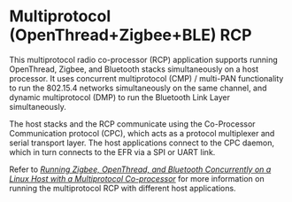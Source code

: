 # Multiprotocol (OpenThread+Zigbee+BLE) RCP

This multiprotocol radio co-processor (RCP) application supports running OpenThread, Zigbee, and Bluetooth stacks simultaneously on a host processor. It uses concurrent multiprotocol (CMP) / multi-PAN functionality to run the 802.15.4 networks simultaneously on the same channel, and dynamic multiprotocol (DMP) to run the Bluetooth Link Layer simultaneously.

The host stacks and the RCP communicate using the Co-Processor Communication protocol (CPC), which acts as a protocol multiplexer and serial transport layer. The host applications connect to the CPC daemon, which in turn connects to the EFR via a SPI or UART link.

Refer to _[Running Zigbee, OpenThread, and Bluetooth Concurrently on a Linux Host with a Multiprotocol Co-processor](https://docs.silabs.com/multiprotocol/latest/multiprotocol-solution-linux/)_ for more information on running the multiprotocol RCP with different host applications.
